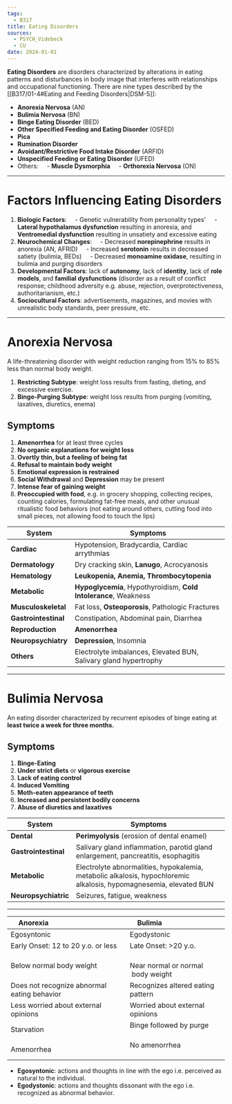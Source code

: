 ```yaml
---
tags:
  - B317
title: Eating Disorders
sources:
  - PSYCH_Videbeck
  - CU
date: 2024-01-01
---
```

**Eating Disorders** are disorders characterized by alterations in eating patterns and disturbances in body image that interferes with relationships and occupational functioning. There are nine types described by the [[B317/01-4#Eating and Feeding Disorders|DSM-5]]:
- **Anorexia Nervosa** (AN)
- **Bulimia Nervosa** (BN)
- **Binge Eating Disorder** (BED)
- **Other Specified Feeding and Eating Disorder** (OSFED)
- **Pica**
- **Rumination Disorder**
- **Avoidant/Restrictive Food Intake Disorder** (ARFID)
- **Unspecified Feeding or Eating Disorder** (UFED)
- Others:
    - **Muscle Dysmorphia**
    - **Orthorexia Nervosa** (ON)
___
# Factors Influencing Eating Disorders
1. **Biologic Factors**:
    - Genetic vulnerability from personality types'
    - **Lateral hypothalamus dysfunction** resulting in anorexia, and **Ventromedial dysfunction** resulting in unsatiety and excessive eating
2. **Neurochemical Changes**:
    - Decreased **norepinephrine** results in anorexia (AN, AFRID)
    - Increased **serotonin** results in decreased satiety (bulimia, BEDs)
    - Decreased **monoamine oxidase**, resulting in bulimia and purging disorders
3. **Developmental Factors**: lack of **autonomy**, lack of **identity**, lack of **role models**, and **familial dysfunctions** (disorder as a result of conflict response; childhood adversity e.g. abuse, rejection, overprotectiveness, authoritarianism, etc.)
4. **Sociocultural Factors**: advertisements, magazines, and movies with unrealistic body standards, peer pressure, etc.
___
# Anorexia Nervosa
A life-threatening disorder with weight reduction ranging from 15% to 85% less than normal body weight.
1. **Restricting Subtype**: weight loss results from fasting, dieting, and excessive exercise.
2. **Binge-Purging Subtype**: weight loss results from purging (vomiting, laxatives, diuretics, enema)
## Symptoms
1. **Amenorrhea** for at least three cycles
2. **No organic explanations for weight loss**
3. **Overtly thin, but a feeling of being fat**
4. **Refusal to maintain body weight**
5. **Emotional expression is restrained**
6. **Social Withdrawal** and **Depression** may be present
7. **Intense fear of gaining weight**
8. **Preoccupied with food**, e.g. in grocery shopping, collecting recipes, counting calories, formulating fat-free meals, and other unusual ritualistic food behaviors (not eating around others, cutting food into small pieces, not allowing food to touch the lips)

| System               | Symptoms                                                         |
| -------------------- | ---------------------------------------------------------------- |
| **Cardiac**          | Hypotension, Bradycardia, Cardiac arrythmias                     |
| **Dermatology**      | Dry cracking skin, **Lanugo**, Acrocyanosis                      |
| **Hematology**       | **Leukopenia, Anemia, Thrombocytopenia**                         |
| **Metabolic**        | **Hypoglycemia**, Hypothyroidism, **Cold Intolerance**, Weakness |
| **Musculoskeletal**  | Fat loss, **Osteoporosis**, Pathologic Fractures                 |
| **Gastrointestinal** | Constipation, Abdominal pain, Diarrhea                           |
| **Reproduction**     | **Amenorrhea**                                                   |
| **Neuropsychiatry**  | **Depression**, Insomnia                                         |
| **Others**           | Electrolyte imbalances, Elevated BUN, Salivary gland hypertrophy |
___
# Bulimia Nervosa
An eating disorder characterized by recurrent episodes of binge eating at **least twice a week for three months.**
## Symptoms
1. **Binge-Eating**
2. **Under strict diets** or **vigorous exercise**
3. **Lack of eating control**
4. **Induced Vomiting**
5. **Moth-eaten appearance of teeth**
6. **Increased and persistent bodily concerns**
7. **Abuse of diuretics and laxatives**

| System | Symptoms |
| -------------------- | ------------------------------------------------------------------------------------------------------------------ |
| **Dental** | **Perimyolysis** (erosion of dental enamel)|
| **Gastrointestinal** | Salivary gland inflammation, parotid gland enlargement, pancreatitis, esophagitis|
| **Metabolic** | Electrolyte abnormalities, hypokalemia, metabolic alkalosis, hypochloremic alkalosis, hypomagnesemia, elevated BUN |
| **Neuropsychiatric** | Seizures, fatigue, weakness|
___

| Anorexia                                    | Bulimia                            |
| ------------------------------------------- | ---------------------------------- |
| Egosyntonic                                 | Egodystonic                        |
| Early Onset: 12 to 20 y.o. or less          | Late Onset: >20 y.o.               |
| Below normal body weight                    | Near normal or normal  body weight |
| Does not recognize abnormal eating behavior | Recognizes altered eating pattern  |
| Less worried about external opinions        | Worried about external opinions    |
| Starvation                                  | Binge followed by purge            |
| Amenorrhea                                  | No amenorrhea                      |
- **Egosyntonic**: actions and thoughts in line with the ego i.e. perceived as natural to the individual.
- **Egodystonic**: actions and thoughts dissonant with the ego i.e. recognized as abnormal behavior.